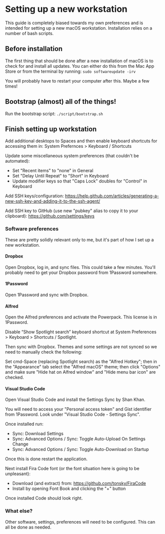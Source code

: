 # Setting up a new workstation

This guide is completely biased towards my own preferences and is intended for
setting up a new macOS workstation. Installation relies on a number of bash
scripts.

## Before installation

The first thing that should be done after a new installation of macOS is to
check for and install all updates. You can either do this from the Mac App Store
or from the terminal by running: `sudo softwareupdate -irv`

You will probably have to restart your computer after this. Maybe a few times!

## Bootstrap (almost) all of the things!

Run the bootstrap script: `./script/bootstrap.sh`

## Finish setting up workstation

Add additional desktops to Spaces and then enable keyboard shortcuts for
accessing them in: System Prefernces > Keyboard / Shortcuts

Update some miscellaneous system preferences (that couldn't be automated):
- Set "Recent items" to "none" in General
- Set "Delay Until Repeat" to "Short" in Keyboard
- Update modifier keys so that "Caps Lock" doubles for "Control" in Keyboard

Add SSH keys/configuration:
https://help.github.com/articles/generating-a-new-ssh-key-and-adding-it-to-the-ssh-agent/

Add SSH key to GitHub (use new "pubkey" alias to copy it to your clipboard):
https://github.com/settings/keys

### Software preferences

These are pretty solidly relevant only to me, but it's part of how I set up a
new workstation.

#### Dropbox

Open Dropbox, log in, and sync files. This could take a few minutes. You'll
probably need to get your Dropbox password from 1Password somewhere.

#### 1Password

Open 1Password and sync with Dropbox.

#### Alfred

Open the Alfred preferences and activate the Powerpack. This license is in
1Password.

Disable “Show Spotlight search” keyboard shortcut at System Preferences >
Keyboard > Shortcuts / Spotlight.

Then sync with Dropbox. Themes and some settings are not synced so we need to
manually check the following:

Set cmd-Space (replacing Spotlight search) as the "Alfred Hotkey"; then in the
"Appearance" tab select the "Alfred macOS" theme; then click "Options" and make
sure "Hide hat on Alfred window" and "Hide menu bar icon" are checked.

#### Visual Studio Code

Open Visual Studio Code and install the Settings Sync by Shan Khan.

You will need to access your "Personal access token" and Gist identifier from
1Password.  Look under "Visual Studio Code - Settings Sync".

Once installed run:
- Sync: Download Settings
- Sync: Advanced Options / Sync: Toggle Auto-Upload On Settings Change
- Sync: Advanced Options / Sync: Toggle Auto-Download on Startup

Once this is done restart the application.

Next install Fira Code font (or the font situation here is going to be
unpleasant):
- Download (and extract) from: https://github.com/tonsky/FiraCode
- Install by opening Font Book and clicking the "+" button

Once installed Code should look right.

### What else?

Other software, settings, preferences will need to be configured. This can all
be done as needed.
